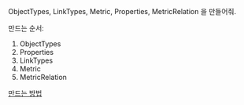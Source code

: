 ObjectTypes, LinkTypes, Metric, Properties, MetricRelation 을 만들어줘.

만드는 순서: 
1. ObjectTypes
2. Properties
3. LinkTypes
4. Metric
5. MetricRelation

[만드는 방법](./rest_conn.md)

